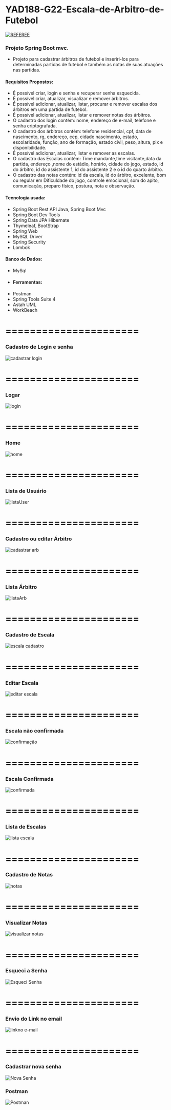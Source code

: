 # YAD188-G22-Escala-de-Arbitro-de-Futebol

[![REFEREE](https://img.shields.io/aur/license/r?label=referee&logo=r&style=flat-square)](https://github.com/RicardoCruz78/YAD188-G22-Escala-de-Arbitro-de-Futebol/blob/main/LICENSE)
### Projeto Spring Boot mvc.
- Projeto para cadastrar árbitros de futebol e inseriri-los para determinadas partidas de futebol e também  as notas de suas atuações nas partidas.
#### Requisitos Propostos:
- É possível criar, login e senha e recuperar senha esquecida.
- É possível criar, atualizar, visualizar e remover árbitros.
- É possível adicionar, atualizar, listar, procurar e remover escalas dos árbitros em uma partida de futebol.
- É possível adicionar, atualizar, listar e remover notas dos árbitros.
- O cadastro dos login contém: nome, endereço de e-mail, telefone e senha criptografada.
- O cadastro dos árbitros contém: telefone residencial, cpf, data de nascimento, rg, endereço, cep, cidade nascimento, estado, escolaridade, função, ano de formação, estado civil, peso, altura, pix e disponibilidade.
- É possível adicionar, atualizar, listar e remover as escalas.
- O cadastro das Escalas contém: Time mandante,time visitante,data da partida, endereço ,nome do estádio, horário, cidade do jogo, estado, id do árbitro, id do assistente 1, id do assistente 2 e o id do quarto árbitro.
- O cadastro das notas contém: id da escala, id do árbitro, excelente, bom ou regular em Dificuldade do jogo, controle emocional, som do apito, comunicação, preparo físico, postura, nota e observação.
#### Tecnologia usada:
- Spring Boot Rest API Java, Spring Boot Mvc
- Spring Boot Dev Tools
- Spring Data JPA Hibernate
- Thymeleaf, BootStrap
- Spring Web
- MySQL Driver
- Spring Security
- Lombok
#### Banco de Dados:
- MySql 
- #### Ferramentas:
- Postman
- Spring Tools Suite 4
- Astah UML
- WorkBeach
# ======================
### Cadastro de Login e senha
![cadastrar login](https://github.com/RicardoCruz78/YAD188-G22-Escala-de-Arbitro-de-Futebol/blob/main/src/main/resources/static/img/cadastroLogin.jpg)
# ======================
### Logar
![login ](https://github.com/RicardoCruz78/YAD188-G22-Escala-de-Arbitro-de-Futebol/blob/main/src/main/resources/static/img/login.jpg)
# ======================
### Home
![home ](https://github.com/RicardoCruz78/YAD188-G22-Escala-de-Arbitro-de-Futebol/blob/main/src/main/resources/static/img/menu.jpg)
# ======================
### Lista de Usuário
![listaUser ](https://github.com/RicardoCruz78/YAD188-G22-Escala-de-Arbitro-de-Futebol/blob/main/src/main/resources/static/img/listaUser.jpeg)

# ======================
### Cadastro ou editar Árbitro
![cadastrar arb ](https://github.com/RicardoCruz78/YAD188-G22-Escala-de-Arbitro-de-Futebol/blob/main/src/main/resources/static/img/cadastrandoArb.jpeg)
# ======================
### Lista Árbitro
![listaArb ](https://github.com/RicardoCruz78/YAD188-G22-Escala-de-Arbitro-de-Futebol/blob/main/src/main/resources/static/img/listaArbitro.jpeg)

# ======================
### Cadastro de Escala
![escala cadastro](https://github.com/RicardoCruz78/YAD188-G22-Escala-de-Arbitro-de-Futebol/blob/main/src/main/resources/static/img/cadastrarEscala.jpeg)
# ======================
### Editar Escala
![editar escala ](https://github.com/RicardoCruz78/YAD188-G22-Escala-de-Arbitro-de-Futebol/blob/main/src/main/resources/static/img/confirmarEscala.jpeg)
# ======================
### Escala não confirmada
![confirmação](https://github.com/RicardoCruz78/YAD188-G22-Escala-de-Arbitro-de-Futebol/blob/main/src/main/resources/static/img/confirma%C3%A7%C3%A3o.jpeg)
# ======================
### Escala Confirmada
![confirmada](https://github.com/RicardoCruz78/YAD188-G22-Escala-de-Arbitro-de-Futebol/blob/main/src/main/resources/static/img/escalaConfirmada.jpeg)
# ======================
### Lista de Escalas
![lista escala](https://github.com/RicardoCruz78/YAD188-G22-Escala-de-Arbitro-de-Futebol/blob/main/src/main/resources/static/img/listaEscalaAdm.jpeg)
# ======================
### Cadastro de Notas
![notas ](https://github.com/RicardoCruz78/YAD188-G22-Escala-de-Arbitro-de-Futebol/blob/main/src/main/resources/static/img/cadastrarNota.jpeg)
# ======================
### Visualizar Notas
![visualizar notas](https://github.com/RicardoCruz78/YAD188-G22-Escala-de-Arbitro-de-Futebol/blob/main/src/main/resources/static/img/visualizarNota.jpeg)
# ======================
### Esqueci a Senha
![Esqueci Senha](https://github.com/RicardoCruz78/YAD188-G22-Escala-de-Arbitro-de-Futebol/blob/main/src/main/resources/static/img/esqueceuSenha.jpeg)
# ======================
### Envio do Link no email
![linkno e-mail](https://github.com/RicardoCruz78/YAD188-G22-Escala-de-Arbitro-de-Futebol/blob/main/src/main/resources/static/img/email.jpeg)
# ======================
### Cadastrar nova senha
![Nova Senha](https://github.com/RicardoCruz78/YAD188-G22-Escala-de-Arbitro-de-Futebol/blob/main/src/main/resources/static/img/novaSenha.jpeg)

### Postman
![Postman](https://github.com/RicardoCruz78/YAD188-G22-Escala-de-Arbitro-de-Futebol/blob/main/src/main/resources/static/img/postman.jpg)

